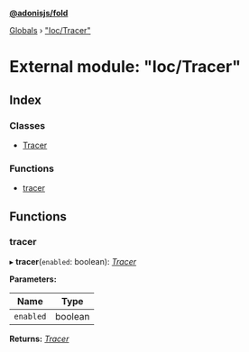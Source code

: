 **[@adonisjs/fold](../README.md)**

[Globals](../README.md) › ["Ioc/Tracer"](_ioc_tracer_.md)

# External module: "Ioc/Tracer"

## Index

### Classes

* [Tracer](../classes/_ioc_tracer_.tracer.md)

### Functions

* [tracer](_ioc_tracer_.md#tracer)

## Functions

###  tracer

▸ **tracer**(`enabled`: boolean): *[Tracer](../classes/_ioc_tracer_.tracer.md)*

**Parameters:**

Name | Type |
------ | ------ |
`enabled` | boolean |

**Returns:** *[Tracer](../classes/_ioc_tracer_.tracer.md)*